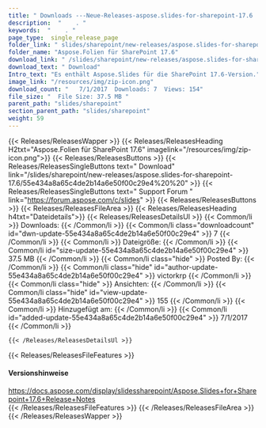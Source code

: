 ```yaml
---
title: " Downloads ---Neue-Releases-aspose.slides-for-sharepoint-17.6 . "
description:  "    . " 
keywords:  "    . " 
page_type:  single_release_page
folder_link: " slides/sharepoint/new-releases/aspose.slides-for-sharepoint-17.6/"
folder_name: "Aspose.Folien für SharePoint 17.6"
download_link: " /slides/sharepoint/new-releases/aspose.slides-for-sharepoint-17.6/55e434a8a65c4de2b14a6e50f00c29e4"
download_text: " Download"
Intro_text: "Es enthält Aspose.Slides für die SharePoint 17.6-Version."
image_link: "/resources/img/zip-icon.png"
download_count: "   7/1/2017  Downloads: 7  Views: 154"
file_size: "  File Size: 37.5 MB "
parent_path: "slides/sharepoint"
section_parent_path: "slides/sharepoint"
weight: 59
---
```


{{< Releases/ReleasesWapper >}}
  {{< Releases/ReleasesHeading H2txt="Aspose.Folien für SharePoint 17.6" imagelink="/resources/img/zip-icon.png">}}
  {{< Releases/ReleasesButtons >}}
    {{< Releases/ReleasesSingleButtons text=" Download" link="/slides/sharepoint/new-releases/aspose.slides-for-sharepoint-17.6/55e434a8a65c4de2b14a6e50f00c29e4%20%20" >}}
    {{< Releases/ReleasesSingleButtons text=" Support Forum " link="https://forum.aspose.com/c/slides" >}}
  {{< Releases/ReleasesButtons >}}
  {{< Releases/ReleasesFileArea >}}
    {{< Releases/ReleasesHeading h4txt="Dateidetails">}}
    {{< Releases/ReleasesDetailsUl >}}
            {{< Common/li >}} Downloads: {{< /Common/li >}}
      {{< Common/li class="downloadcount" id="dwn-update-55e434a8a65c4de2b14a6e50f00c29e4" >}} 7 {{< /Common/li >}}
      {{< Common/li >}} Dateigröße: {{< /Common/li >}}
      {{< Common/li id="size-update-55e434a8a65c4de2b14a6e50f00c29e4" >}} 37.5 MB {{< /Common/li >}} 
      {{< Common/li  class="hide" >}} Posted By: {{< /Common/li >}} 
      {{< Common/li class="hide" id="author-update-55e434a8a65c4de2b14a6e50f00c29e4" >}} victorkrp {{< /Common/li >}}
      {{< Common/li class="hide" >}} Ansichten: {{< /Common/li >}}
      {{< Common/li class="hide" id="view-update-55e434a8a65c4de2b14a6e50f00c29e4" >}} 155 {{< /Common/li >}}
      {{< Common/li >}} Hinzugefügt am: {{< /Common/li >}}
      {{< Common/li id="added-update-55e434a8a65c4de2b14a6e50f00c29e4" >}} 7/1/2017 {{< /Common/li >}} 

    {{< /Releases/ReleasesDetailsUl >}}

  {{< Releases/ReleasesFileFeatures >}}
      <h4>Versionshinweise</h4><div> <a href="https://docs.aspose.com/display/slidessharepoint/Aspose.Slides+for+Sharepoint+17.6+Release+Notes">https://docs.aspose.com/display/slidessharepoint/Aspose.Slides+for+Sharepoint+17.6+Release+Notes</a></div>
  {{< /Releases/ReleasesFileFeatures >}}
 {{< /Releases/ReleasesFileArea >}}
{{< /Releases/ReleasesWapper >}}



